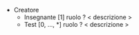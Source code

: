 - Creatore
  - Insegnante [1] ruolo ? < descrizione > 
  - Test [0, ..., *] ruolo ? < descrizione >
